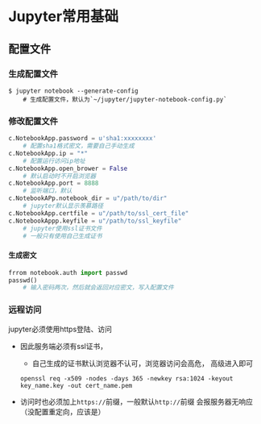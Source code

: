#	Jupyter常用基础

##	配置文件

###	生成配置文件

```
$ jupyter notebook --generate-config
	# 生成配置文件，默认为`~/jupyter/jupyter-notebook-config.py`
```

###	修改配置文件

```python
c.NotebookApp.password = u'sha1:xxxxxxxx'
	# 配置sha1格式密文，需要自己手动生成
c.NotebookApp.ip = "*"
	# 配置运行访问ip地址
c.NotebookApp.open_brower = False
	# 默认启动时不开启浏览器
c.NotebookApp.port = 8888
	# 监听端口，默认
c.NotebookAPp.notebook_dir = u"/path/to/dir"
	# jupyter默认显示羡慕路径
c.NotebookApp.certfile = u"/path/to/ssl_cert_file"
c.NotebookAppp.keyfile = u"/path/to/ssl_keyfile"
	# jupyter使用ssl证书文件
	# 一般只有使用自己生成证书
```

####	生成密文

```python
frrom notebook.auth import passwd
passwd()
	# 输入密码两次，然后就会返回对应密文，写入配置文件
```
###	远程访问

jupyter必须使用https登陆、访问

-	因此服务端必须有ssl证书，
	-	自己生成的证书默认浏览器不认可，浏览器访问会高危，
		高级进入即可
	```shell
	openssl req -x509 -nodes -days 365 -newkey rsa:1024 -keyout key_name.key -out cert_name.pem
	```

-	访问时也必须加上`https://`前缀，一般默认`http://`前缀
	会报服务器无响应（没配置重定向，应该是）
